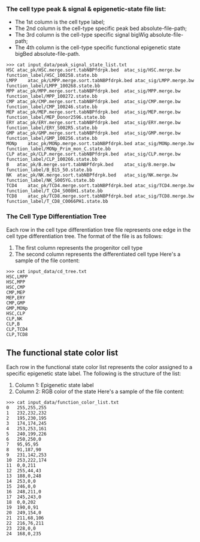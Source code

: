 ### The cell type peak & signal & epigenetic-state file list:
- The 1st column is the cell type label;
- The 2nd column is the cell-type specific peak bed absolute-file-path;
- The 3rd column is the cell-type specific signal bigWig absolute-file-path;
- The 4th column is the cell-type specific functional epigenetic state bigBed absolute-file-path.

```
>>> cat input_data/peak_signal_state_list.txt 
HSC	atac_pk/HSC.merge.sort.tabNBPfdrpk.bed	atac_sig/HSC.merge.bw	function_label/HSC_100258.state.bb
LMPP	atac_pk/LMPP.merge.sort.tabNBPfdrpk.bed	atac_sig/LMPP.merge.bw	function_label/LMPP_100268.state.bb
MPP	atac_pk/MPP.merge.sort.tabNBPfdrpk.bed	atac_sig/MPP.merge.bw	function_label/MPP_100272.state.bb
CMP	atac_pk/CMP.merge.sort.tabNBPfdrpk.bed	atac_sig/CMP.merge.bw	function_label/CMP_100246.state.bb
MEP	atac_pk/MEP.merge.sort.tabNBPfdrpk.bed	atac_sig/MEP.merge.bw	function_label/MEP_Donor2596.state.bb
ERY	atac_pk/ERY.merge.sort.tabNBPfdrpk.bed	atac_sig/ERY.merge.bw	function_label/ERY_S002R5.state.bb
GMP	atac_pk/GMP.merge.sort.tabNBPfdrpk.bed	atac_sig/GMP.merge.bw	function_label/GMP_100256.state.bb
MONp	atac_pk/MONp.merge.sort.tabNBPfdrpk.bed	atac_sig/MONp.merge.bw	function_label/MONp_Prim_mon_C.state.bb
CLP	atac_pk/CLP.merge.sort.tabNBPfdrpk.bed	atac_sig/CLP.merge.bw	function_label/CLP_100266.state.bb
B	atac_pk/B.merge.sort.tabNBPfdrpk.bed	atac_sig/B.merge.bw	function_label/B_B15_50.state.bb
NK	atac_pk/NK.merge.sort.tabNBPfdrpk.bed	atac_sig/NK.merge.bw	function_label/NK_S005YG.state.bb
TCD4	atac_pk/TCD4.merge.sort.tabNBPfdrpk.bed	atac_sig/TCD4.merge.bw	function_label/T_CD4_S008H1.state.bb
TCD8	atac_pk/TCD8.merge.sort.tabNBPfdrpk.bed	atac_sig/TCD8.merge.bw	function_label/T_CD8_C0066PH1.state.bb
```

### The Cell Type Differentiation Tree
Each row in the cell type differentiation tree file represents one edge in the cell type differentiation tree. 
The format of the file is as follows: 
1. The first column represents the progenitor cell type
2. The second column represents the differentiated cell type
Here's a sample of the file content: 
```
>>> cat input_data/cd_tree.txt
HSC,LMPP
HSC,MPP
HSC,CMP
CMP,MEP
MEP,ERY
CMP,GMP
GMP,MONp
HSC,CLP
CLP,NK
CLP,B
CLP,TCD4
CLP,TCD8
```

## The functional state color list
Each row in the functional state color list represents the color assigned to a specific epigenetic state label. 
The following is the structure of the list:
1. Column 1: Epigenetic state label
2. Column 2: RGB color of the state
Here's a sample of the file content:
```
>>> cat input_data/function_color_list.txt 
0	255,255,255
1	232,232,232
2	195,230,195
3	174,174,245
4	253,253,161
5	240,199,226
6	250,250,0
7	95,95,95 
8	91,187,90
9	231,142,253
10	253,222,174
11	0,0,211
12	255,44,43
13	188,0,248
14	253,0,0
15	246,0,0
16	248,211,0
17	245,243,0
18	0,0,202
19	190,0,91 
20	249,154,0
21	211,68,106 
22	216,76,211 
23	228,0,0
24	168,0,235
```
